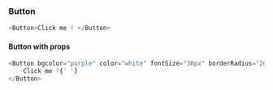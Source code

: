 ### Button

```js
<Button>Click me ! </Button>
```

#### Button with props

```js
<Button bgcolor="purple" color="white" fontSize="30px" borderRadius="20px">
	Click me !{' '}
</Button>
```




